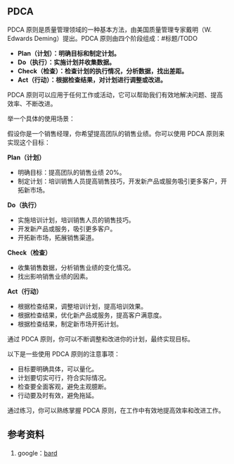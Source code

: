 ## PDCA
PDCA 原则是质量管理领域的一种基本方法，由美国质量管理专家戴明（W. Edwards Deming）提出。PDCA 原则由四个阶段组成：#标题/TODO

* **Plan（计划）：明确目标和制定计划。**
* **Do（执行）：实施计划并收集数据。**
* **Check（检查）：检查计划的执行情况，分析数据，找出差距。**
* **Act（行动）：根据检查结果，对计划进行调整或改进。**

PDCA 原则可以应用于任何工作或活动，它可以帮助我们有效地解决问题、提高效率、不断改进。

举一个具体的使用场景：

假设你是一个销售经理，你希望提高团队的销售业绩。你可以使用 PDCA 原则来实现这个目标：

**Plan（计划）**

* 明确目标：提高团队的销售业绩 20%。
* 制定计划：培训销售人员提高销售技巧，开发新产品或服务吸引更多客户，开拓新市场。

**Do（执行）**

* 实施培训计划，培训销售人员的销售技巧。
* 开发新产品或服务，吸引更多客户。
* 开拓新市场，拓展销售渠道。

**Check（检查）**

* 收集销售数据，分析销售业绩的变化情况。
* 找出影响销售业绩的因素。

**Act（行动）**

* 根据检查结果，调整培训计划，提高培训效果。
* 根据检查结果，优化新产品或服务，提高客户满意度。
* 根据检查结果，制定新市场开拓计划。

通过 PDCA 原则，你可以不断调整和改进你的计划，最终实现目标。

以下是一些使用 PDCA 原则的注意事项：

* 目标要明确具体，可以量化。
* 计划要切实可行，符合实际情况。
* 检查要全面客观，避免主观臆断。
* 行动要及时有效，避免拖延。

通过练习，你可以熟练掌握 PDCA 原则，在工作中有效地提高效率和改进工作。

## 参考资料
1. google：[bard](https://bard.google.com/)